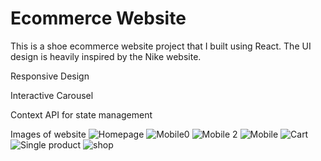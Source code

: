 # Ecommerce Website

This is a shoe ecommerce website project that I built using React. The UI design is heavily inspired by the Nike website.

Responsive Design

Interactive Carousel

Context API for state management

Images of website
![Homepage](https://github.com/user-attachments/assets/b17e1c6b-7283-4214-8423-f4c0dc8d3442)
![Mobile0](https://github.com/user-attachments/assets/3eada18f-4ee8-4616-bf97-db39c2db484e)
![Mobile 2](https://github.com/user-attachments/assets/d209b33d-c8c2-4312-aef3-9096e68b5282)
![Mobile](https://github.com/user-attachments/assets/e13131d4-dffc-44a6-907a-38e310218a6a)
![Cart](https://github.com/user-attachments/assets/78af8f54-8409-42bf-b116-d67a2ff6a221)
![Single product](https://github.com/user-attachments/assets/8b674e76-c79f-4eae-9dc7-d2c50fba978e)
![shop](https://github.com/user-attachments/assets/0d619526-dc35-4a51-8c8c-e09a5ba3b871)
